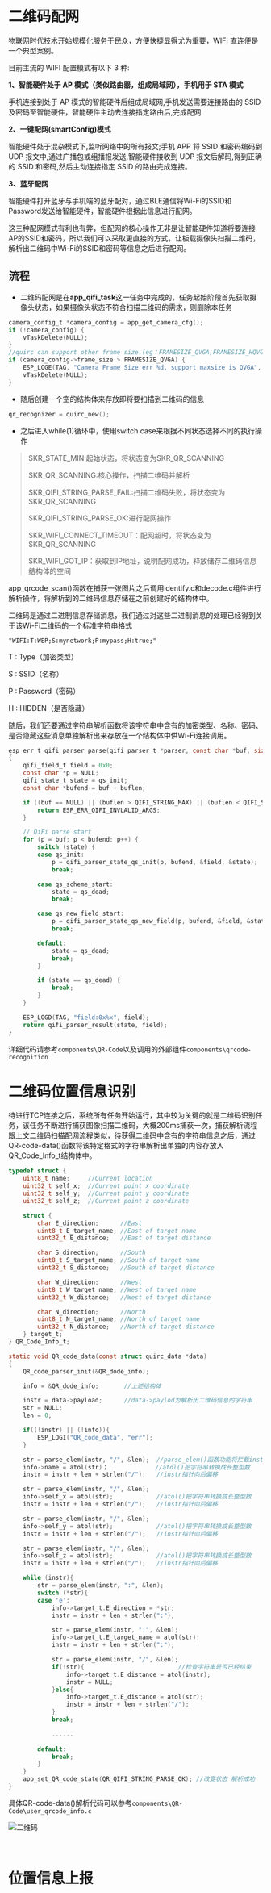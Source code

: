 二维码配网
============

物联网时代技术开始规模化服务于民众，方便快捷显得尤为重要，WIFI 直连便是一个典型案例。

目前主流的 WIFI 配置模式有以下 3 种:

**1、智能硬件处于 AP 模式（类似路由器，组成局域网），手机用于 STA 模式**

手机连接到处于 AP 模式的智能硬件后组成局域网,手机发送需要连接路由的 SSID 及密码至智能硬件，智能硬件主动去连接指定路由后,完成配网

**2、一键配网(smartConfig)模式**

智能硬件处于混杂模式下,监听网络中的所有报文;手机 APP 将 SSID 和密码编码到 UDP 报文中,通过广播包或组播报发送,智能硬件接收到 UDP 报文后解码,得到正确的 SSID 和密码,然后主动连接指定 SSID 的路由完成连接。

**3、蓝牙配网**

智能硬件打开蓝牙与手机端的蓝牙配对，通过BLE通信将Wi-Fi的SSID和Password发送给智能硬件，智能硬件根据此信息进行配网。



这三种配网模式有利也有弊，但配网的核心操作无非是让智能硬件知道将要连接AP的SSID和密码，所以我们可以采取更直接的方式，让板载摄像头扫描二维码，解析出二维码中Wi-Fi的SSID和密码等信息之后进行配网。



## 流程

- 二维码配网是在**app_qifi_task**这一任务中完成的，任务起始阶段首先获取摄像头状态，如果摄像头状态不符合扫描二维码的需求，则删除本任务

```c
camera_config_t *camera_config = app_get_camera_cfg();
if (!camera_config) {
    vTaskDelete(NULL);
}
//quirc can support other frame size.(eg：FRAMESIZE_QVGA,FRAMESIZE_HQVGA,FRAMESIZE_QCIF,FRAMESIZE_QQVGA2,FRAMESIZE_QQVGA,etc)
if (camera_config->frame_size > FRAMESIZE_QVGA) {
    ESP_LOGE(TAG, "Camera Frame Size err %d, support maxsize is QVGA", (camera_config->frame_size));
    vTaskDelete(NULL);
}
```

- 随后创建一个空的结构体来存放即将要扫描到二维码的信息

```c
qr_recognizer = quirc_new();
```

- 之后进入while(1)循环中，使用switch case来根据不同状态选择不同的执行操作

>SKR_STATE_MIN:起始状态，将状态变为SKR_QR_SCANNING
>
>SKR_QR_SCANNING:核心操作，扫描二维码并解析
>
>SKR_QIFI_STRING_PARSE_FAIL:扫描二维码失败，将状态变为SKR_QR_SCANNING
>
>SKR_QIFI_STRING_PARSE_OK:进行配网操作
>
>SKR_WIFI_CONNECT_TIMEOUT：配网超时，将状态变为SKR_QR_SCANNING
>
>SKR_WIFI_GOT_IP：获取到IP地址，说明配网成功，释放储存二维码信息结构体的空间

app_qrcode_scan()函数在捕获一张图片之后调用identify.c和decode.c组件进行解析操作，将解析到的二维码信息存储在之前创建好的结构体中。

二维码是通过二进制信息存储消息，我们通过对这些二进制消息的处理已经得到关于该Wi-Fi二维码的一个标准字符串格式

```
"WIFI:T:WEP;S:mynetwork;P:mypass;H:true;"
```

T : Type（加密类型）

S : SSID（名称）

P : Password（密码）

H : HIDDEN（是否隐藏）

随后，我们还要通过字符串解析函数将该字符串中含有的加密类型、名称、密码、是否隐藏这些消息单独解析出来存放在一个结构体中供Wi-Fi连接调用。

```c
esp_err_t qifi_parser_parse(qifi_parser_t *parser, const char *buf, size_t buflen)
{
    qifi_field_t field = 0x0;
    const char *p = NULL;
    qifi_state_t state = qs_init;
    const char *bufend = buf + buflen;

    if ((buf == NULL) || (buflen > QIFI_STRING_MAX) || (buflen < QIFI_STRING_MIN) || (parser == NULL)) {
        return ESP_ERR_QIFI_INVLALID_ARGS;
    }

    // QiFi parse start
    for (p = buf; p < bufend; p++) {
        switch (state) {
        case qs_init:
            p = qifi_parser_state_qs_init(p, bufend, &field, &state);
            break;

        case qs_scheme_start:
            state = qs_dead;
            break;

        case qs_new_field_start:
            p = qifi_parser_state_qs_new_field(p, bufend, &field, &state, parser);
            break;

        default:
            state = qs_dead;
            break;
        }

        if (state == qs_dead) {
            break;
        }
    }

    ESP_LOGD(TAG, "field:0x%x", field);
    return qifi_parser_result(state, field);
}
```

详细代码请参考`components\QR-Code`以及调用的外部组件`components\qrcode-recognition`



# 二维码位置信息识别

待进行TCP连接之后，系统所有任务开始运行，其中较为关键的就是二维码识别任务，该任务不断进行捕获图像扫描二维码，大概200ms捕获一次，捕获解析流程跟上文二维码扫描配网流程类似，待获得二维码中含有的字符串信息之后，通过QR-code-data()函数将该特定格式的字符串解析出单独的内容存放入QR_Code_Info_t结构体中。

```c
typedef struct {
    uint8_t name;     //Current location
    uint32_t self_x;  //Current point x coordinate
    uint32_t self_y;  //Current point y coordinate
    uint32_t self_z;  //Current point z coordinate

    struct {
        char E_direction;      //East
        uint8_t E_target_name; //East of target name
        uint32_t E_distance;   //East of target distance

        char S_direction;      //South
        uint8_t S_target_name; //South of target name
        uint32_t S_distance;   //South of target distance

        char W_direction;      //West
        uint8_t W_target_name; //West of target name
        uint32_t W_distance;   //West of target distance

        char N_direction;      //North
        uint8_t N_target_name; //North of target name
        uint32_t N_distance;   //North of target distance
    } target_t;
} QR_Code_Info_t;
```

```c
static void QR_code_data(const struct quirc_data *data)   
{
    QR_code_parser_init(&QR_dode_info);

    info = &QR_dode_info;       //上述结构体

    instr = data->payload;      //data->paylod为解析出二维码信息的字符串
    str = NULL;
    len = 0;

    if((!instr) || (!info)){
        ESP_LOGI("QR_code_data", "err");
    }

    str = parse_elem(instr, "/", &len);  //parse_elem()函数功能将拦截instr字符串中第二个参数之前的所有内容，并将instr向前移动
    info->name = atol(str)；             //atol()把字符串转换成长整型数
    instr = instr + len + strlen("/");   //instr指针向后偏移

    str = parse_elem(instr, "/", &len);
    info->self_x = atol(str);            //atol()把字符串转换成长整型数
    instr = instr + len + strlen("/");   //instr指针向后偏移

    str = parse_elem(instr, "/", &len);
    info->self_y = atol(str);            //atol()把字符串转换成长整型数
    instr = instr + len + strlen("/");   //instr指针向后偏移

    str = parse_elem(instr, "/", &len);
    info->self_z = atol(str);            //atol()把字符串转换成长整型数
    instr = instr + len + strlen("/");   //instr指针向后偏移

    while (instr){
        str = parse_elem(instr, ":", &len);
        switch (*str){
        case 'e':
            info->target_t.E_direction = *str;
            instr = instr + len + strlen(":");

            str = parse_elem(instr, ":", &len);
            info->target_t.E_target_name = atol(str);
            instr = instr + len + strlen(":");

            str = parse_elem(instr, "/", &len);
            if(!str){                          //检查字符串是否已经结束
                info->target_t.E_distance = atol(instr);
                instr = NULL;
            }else{
                info->target_t.E_distance = atol(str);
                instr = instr + len + strlen("/");
            }
            break;

	        ......
                
        default:
            break;
        }
    }
    app_set_QR_code_state(QR_QIFI_STRING_PARSE_OK); //改变状态 解析成功
}
```

具体QR-code-data()解析代码可以参考`components\QR-Code\user_qrcode_info.c`

![二维码](_static\二维码.png)

​	







# 位置信息上报

